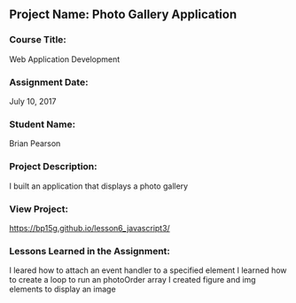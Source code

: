 ## Project Name:  Photo Gallery Application

### Course Title:
Web Application Development

### Assignment Date:  
July 10, 2017
### Student Name:  
Brian Pearson
### Project Description:
I built an application that displays a photo gallery
### View Project:
https://bp15g.github.io/lesson6_javascript3/

### Lessons Learned in the Assignment:
I leared how to attach an event handler to a specified element
I learned how to create a loop to run an photoOrder array
I created figure and img elements to display an image